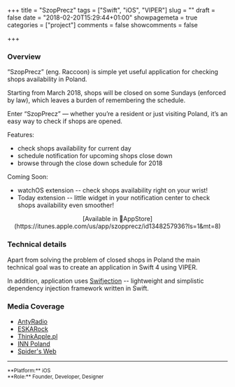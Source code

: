 +++
title = "SzopPrecz"
tags = ["Swift", "iOS", "VIPER"]
slug = ""
draft = false
date = "2018-02-20T15:29:44+01:00"
showpagemeta = true
categories = ["project"]
comments = false
showcomments = false

+++

### Overview
“SzopPrecz” (eng. Raccoon) is simple yet useful application for checking shops availability in Poland.
        
Starting from March 2018, shops will be closed on some Sundays (enforced by law), which leaves a burden of remembering the schedule.
        
Enter “SzopPrecz” — whether you’re a resident or just visiting Poland, it’s an easy way to check if shops are opened.
        
Features:

- check shops availability for current day
- schedule notification for upcoming shops close down
- browse through the close down schedule for 2018
        
Coming Soon:

- watchOS extension -- check shops availability right on your wrist!
- Today extension -- little widget in your notification center to check shops availability even smoother!


<center>[Available in AppStore](https://itunes.apple.com/us/app/szopprecz/id1348257936?ls=1&mt=8)</center>

### Technical details

Apart from solving the problem of closed shops in Poland the main technical goal was to create an application in Swift 4 using VIPER.

In addition, application uses [Swifjection](https://github.com/ApplauseOSS/Swifjection) -- lightweight and simplistic dependency injection framework written in Swift.

### Media Coverage

- [AntyRadio](https://www.antyradio.pl/Technologia/Mobile/SzopPrecz-ostrzega-przed-niedzielami-bez-handlu-20555)
- [ESKARock](http://www.eskarock.pl/eska_rock_news/szopprecz_ta_aplikacja_przypomni_o_niedzielach_bez_handlu/150413)
- [ThinkApple.pl](http://thinkapple.pl/2018/02/22/aplikacja-iphone-ktore-niedziele-wolne-2018/)
- [INN Poland](http://innpoland.pl/141801,zakaz-handlu-w-niedziele-aplikacja-szop-precz-przypomni-o-zrobiniu-zakupow)
- [Spider's Web](https://www.spidersweb.pl/rozrywka/2018/04/08/zakaz-handlu-w-niedziele-aplikacje/)


---
<sup>
**Platform:** iOS</br>
**Role:** Founder, Developer, Designer
</sup>